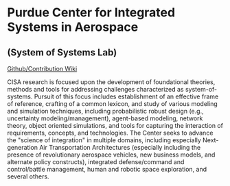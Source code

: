 # Purdue Center for Integrated Systems in Aerospace
## (System of Systems Lab)

[Github/Contribution Wiki](https://github.com/purdue-cisa/wiki/wiki)

CISA research is focused upon the development of foundational theories, methods and tools for addressing challenges characterized as system-of-systems. Pursuit of this focus includes establishment of an effective frame of reference, crafting of a common lexicon, and study of various modeling and simulation techniques, including probabilistic robust design (e.g., uncertainty modeling/management), agent-based modeling, network theory, object oriented simulations, and tools for capturing the interaction of requirements, concepts, and technologies. The Center seeks to advance the "science of integration" in multiple domains, including especially Next-generation Air Transportation Architectures (especially including the presence of revolutionary aerospace vehicles, new business models, and alternate policy constructs), integrated defense/command and control/battle management, human and robotic space exploration, and several others.
